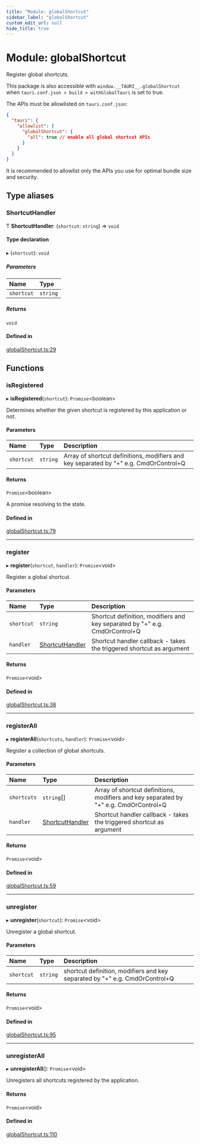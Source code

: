 ```yaml
---
title: "Module: globalShortcut"
sidebar_label: "globalShortcut"
custom_edit_url: null
hide_title: true
---
```


# Module: globalShortcut

Register global shortcuts.

This package is also accessible with `window.__TAURI__.globalShortcut` when `tauri.conf.json > build > withGlobalTauri` is set to true.

The APIs must be allowlisted on `tauri.conf.json`:
```json
{
  "tauri": {
    "allowlist": {
      "globalShortcut": {
        "all": true // enable all global shortcut APIs
      }
    }
  }
}
```
It is recommended to allowlist only the APIs you use for optimal bundle size and security.

## Type aliases

### ShortcutHandler

Ƭ **ShortcutHandler**: (`shortcut`: `string`) => `void`

#### Type declaration

▸ (`shortcut`): `void`

##### Parameters

| Name | Type |
| :------ | :------ |
| `shortcut` | `string` |

##### Returns

`void`

#### Defined in

[globalShortcut.ts:29](https://github.com/tauri-apps/tauri/blob/4bee3a7/tooling/api/src/globalShortcut.ts#L29)

## Functions

### isRegistered

▸ **isRegistered**(`shortcut`): `Promise`<boolean\>

Determines whether the given shortcut is registered by this application or not.

#### Parameters

| Name | Type | Description |
| :------ | :------ | :------ |
| `shortcut` | `string` | Array of shortcut definitions, modifiers and key separated by "+" e.g. CmdOrControl+Q |

#### Returns

`Promise`<boolean\>

A promise resolving to the state.

#### Defined in

[globalShortcut.ts:79](https://github.com/tauri-apps/tauri/blob/4bee3a7/tooling/api/src/globalShortcut.ts#L79)

___

### register

▸ **register**(`shortcut`, `handler`): `Promise`<void\>

Register a global shortcut.

#### Parameters

| Name | Type | Description |
| :------ | :------ | :------ |
| `shortcut` | `string` | Shortcut definition, modifiers and key separated by "+" e.g. CmdOrControl+Q |
| `handler` | [ShortcutHandler](globalshortcut.md#shortcuthandler) | Shortcut handler callback - takes the triggered shortcut as argument |

#### Returns

`Promise`<void\>

#### Defined in

[globalShortcut.ts:38](https://github.com/tauri-apps/tauri/blob/4bee3a7/tooling/api/src/globalShortcut.ts#L38)

___

### registerAll

▸ **registerAll**(`shortcuts`, `handler`): `Promise`<void\>

Register a collection of global shortcuts.

#### Parameters

| Name | Type | Description |
| :------ | :------ | :------ |
| `shortcuts` | `string`[] | Array of shortcut definitions, modifiers and key separated by "+" e.g. CmdOrControl+Q |
| `handler` | [ShortcutHandler](globalshortcut.md#shortcuthandler) | Shortcut handler callback - takes the triggered shortcut as argument |

#### Returns

`Promise`<void\>

#### Defined in

[globalShortcut.ts:59](https://github.com/tauri-apps/tauri/blob/4bee3a7/tooling/api/src/globalShortcut.ts#L59)

___

### unregister

▸ **unregister**(`shortcut`): `Promise`<void\>

Unregister a global shortcut.

#### Parameters

| Name | Type | Description |
| :------ | :------ | :------ |
| `shortcut` | `string` | shortcut definition, modifiers and key separated by "+" e.g. CmdOrControl+Q |

#### Returns

`Promise`<void\>

#### Defined in

[globalShortcut.ts:95](https://github.com/tauri-apps/tauri/blob/4bee3a7/tooling/api/src/globalShortcut.ts#L95)

___

### unregisterAll

▸ **unregisterAll**(): `Promise`<void\>

Unregisters all shortcuts registered by the application.

#### Returns

`Promise`<void\>

#### Defined in

[globalShortcut.ts:110](https://github.com/tauri-apps/tauri/blob/4bee3a7/tooling/api/src/globalShortcut.ts#L110)
